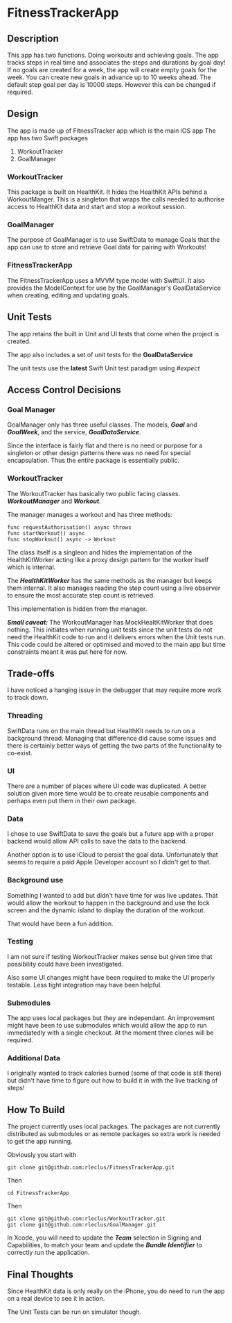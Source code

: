 # FitnessTrackerApp
## Description
This app has two functions. Doing workouts and achieving goals. The app tracks steps in real time and associates the steps and durations by goal day! If no goals are created for a week, the app will create empty goals for the week. You can create new goals in advance up to 10 weeks ahead. The default step goal per day is 10000 steps. However this can be changed if required. 

## Design
The app is made up of FitnessTracker app which is the main iOS app
The app has two Swift packages

1. WorkoutTracker
1. GoalManager

### WorkoutTracker
This package is built on HealthKit. It hides the HealthKit APIs behind a WorkoutManger. This is a singleton that wraps the calls needed to authorise access to HealthKit data and start and stop a workout session. 

### GoalManager
The purpose of GoalManager is to use SwiftData to manage Goals that the app can use to store and retrieve Goal data for pairing with Workouts! 

### FitnessTrackerApp
The FitnessTrackerApp uses a MVVM type model with SwiftUI. It also provides the ModelContext for use by the GoalManager's GoalDataService when creating, editing and updating goals.

## Unit Tests 
The app retains the built in Unit and UI tests that come when the project is created.

The app also includes a set of unit tests for the **GoalDataService**

The unit tests use the **latest** Swift Unit test paradigm using *#expect*

## Access Control Decisions
### Goal Manager
GoalManager only has three useful classes. The models, ***Goal*** and ***GoalWeek***, and the service, ***GoalDataService***.

Since the interface is fairly flat and there is no need or purpose for a singleton or other design patterns there was no need for special encapsulation. Thus the entire package is essentially public. 

### WorkoutTracker
The WorkoutTracker has basically two public facing classes. ***WorkoutManager*** and ***Workout***.

The manager manages a workout and has three methods:

	func requestAuthorisation() async throws 
	func startWorkout() async
	func stopWorkout() async -> Workout
The class itself is a singleon and hides the implementation of the HealthKitWorker acting like a proxy design pattern for the worker itself which is internal. 

The ***HealthKitWorker*** has the same methods as the manager but keeps them internal. It also manages reading the step count using a live observer to ensure the most accurate step count is retrieved. 

This implementation is hidden from the manager. 

_***Small caveat:***_ The WorkoutManager has MockHealtKitWorker that does nothing. This initiates when running unit tests since the unit tests do not need the HealthKit code to run and it delivers errors when the Unit tests run. This code could be altered or optimised and moved to the main app but time constraints meant it was put here for now. 

## Trade-offs
I have noticed a hanging issue in the debugger that may require more work to track down. 

### Threading
SwiftData runs on the main thread but HealthKit needs to run on a background thread. Managing that difference did cause some issues and there is certainly better ways of getting the two parts of the functionality to co-exist. 

### UI
There are a number of places where UI code was duplicated. A better solution given more time would be to create reusable components and perhaps even put them in their own package. 

### Data
I chose to use SwiftData to save the goals but a future app with a proper backend would allow API calls to save the data to the backend. 

Another option is to use iCloud to persist the goal data. Unfortunately that seems to require a paid Apple Developer account so I didn't get to that.

### Background use
Something I wanted to add but didn't have time for was live updates. That would allow the workout to happen in the background and use the lock screen and the dynamic island to display the duration of the workout. 

That would have been a fun addition. 

### Testing
I am not sure if testing WorkoutTracker makes sense but given time that possibility could have been investigated. 

Also some UI changes might have been required to make the UI properly testable. Less tight integration may have been helpful. 

### Submodules
The app uses local packages but they are independant. An improvement might have been to use submodules which would allow the app to run immediatedly with a single checkout. At the moment three clones will be required. 

### Additional Data
I originally wanted to track calories burned (some of that code is still there) but didn't have time to figure out how to build it in with the live tracking of steps!

## How To Build
The project currently uses local packages. The packages are not currently distributed as submodules or as remote packages so extra work is needed to get the app running. 

Obviously you start with 
	
	git clone git@github.com:rleclus/FitnessTrackerApp.git

Then
	
	cd FitnessTrackerApp
	
Then 

	git clone git@github.com:rleclus/WorkoutTracker.git
	git clone git@github.com:rleclus/GoalManager.git
	
In Xcode, you will need to update the ***Team*** selection in Signing and Capabilities, to match your team and update the ***Bundle Identifier*** to correctly run the application.

## Final Thoughts 

Since HealthKit data is only really on the iPhone, you do need to run the app on a real device to see it in action. 

The Unit Tests can be run on simulator though. 
